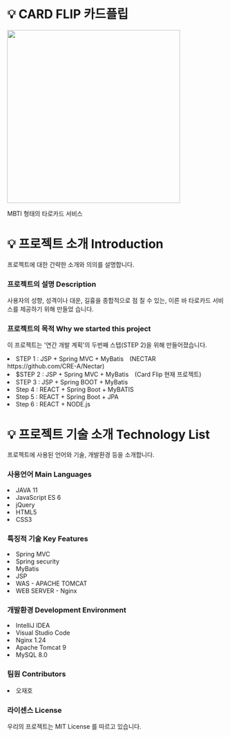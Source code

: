 # 💡 CARD FLIP 카드플립

<img src="https://user-images.githubusercontent.com/121703704/231820636-ee5eb48a-4b49-4843-ba23-fc1d0aea92a2.png" width=400px>

 MBTI 형태의 타로카드 서비스



# 💡 프로젝트 소개 Introduction


프로젝트에 대한 간략한 소개와 의의를 설명합니다.


 ### 프로젝트의 설명 Description



사용자의 성향, 성격이나 대운, 길흉을 종합적으로 점 칠 수 있는, 이른 바 타로카드 서비스를 제공하기 위해 만들었 습니다.



 ### 프로젝트의 목적 Why we started this project



이 프로젝트는 '연간 개발 계획'의 두번째 스텝(STEP 2)을 위해 만들어졌습니다.
<li>STEP 1 : JSP   + Spring MVC  + MyBatis (NECTAR   https://github.com/CRE-A/Nectar)</li>
<li>$STEP 2 : JSP   + Spring MVC  + MyBatis (Card Flip   현재 프로젝트)</li>
<li>STEP 3 : JSP   + Spring BOOT + MyBatis    </li>
<li>Step 4 : REACT + Spring Boot + MyBATIS    </li>
<li>Step 5 : REACT + Spring Boot + JPA        </li>
<li>Step 6 : REACT + NODE.js                  </li>




# 💡 프로젝트 기술 소개 Technology List



프로젝트에 사용된 언어와 기술, 개발환경 등을 소개합니다.



### 사용언어 Main Languages



 <li>JAVA 11</li>

 <li>JavaScript ES 6 </li>
 
 <li>jQuery </li>

 <li>HTML5 </li>

 <li>CSS3</li>



### 특징적 기술 Key Features


 <li>Spring MVC </li>
 <li>Spring security</li>
 <li>MyBatis </li>
 <li>JSP</li>
 <li>WAS - APACHE TOMCAT</li>
 <li>WEB SERVER - Nginx</li>



### 개발환경 Development Environment



 <li>IntelliJ IDEA</li>

 <li>Visual Studio Code</li>

 <li>Nginx 1.24</li>

 <li>Apache Tomcat 9</li>

 <li>MySQL 8.0</li>
 
 
### 팀원 Contributors


 <li>오재호</li>


### 라이센스 License

우리의 프로젝트는 MIT License 를 따르고 있습니다.


